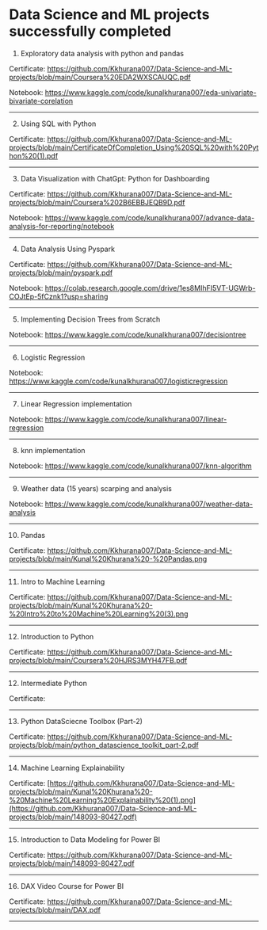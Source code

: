 # Data Science and ML projects successfully completed

1. Exploratory data analysis with python and pandas

Certificate: https://github.com/Kkhurana007/Data-Science-and-ML-projects/blob/main/Coursera%20EDA2WXSCAUQC.pdf

Notebook: https://www.kaggle.com/code/kunalkhurana007/eda-univariate-bivariate-corelation  

   
---------------------------------------------------

2. Using SQL with Python
 
 Certificate: https://github.com/Kkhurana007/Data-Science-and-ML-projects/blob/main/CertificateOfCompletion_Using%20SQL%20with%20Python%20(1).pdf

 
------------------------------------------------------

3. Data Visualization with ChatGpt: Python for Dashboarding
   
Certificate: https://github.com/Kkhurana007/Data-Science-and-ML-projects/blob/main/Coursera%202B6EBBJEQB9D.pdf

Notebook: https://www.kaggle.com/code/kunalkhurana007/advance-data-analysis-for-reporting/notebook 


----------------------------------------------------------------------

4. Data Analysis Using Pyspark

Certificate: https://github.com/Kkhurana007/Data-Science-and-ML-projects/blob/main/pyspark.pdf 

Notebook: https://colab.research.google.com/drive/1es8MIhFI5VT-UGWrb-COJtEp-5fCznk1?usp=sharing


---------------------------------------------------------------------------

5. Implementing Decision Trees from Scratch

Notebook: https://www.kaggle.com/code/kunalkhurana007/decisiontree

---------------------------------------------------------------------------

6. Logistic Regression

Notebook: https://www.kaggle.com/code/kunalkhurana007/logisticregression

-----------------------------------------------------------------------------

7. Linear Regression implementation

Notebook: https://www.kaggle.com/code/kunalkhurana007/linear-regression

-----------------------------------------------------------------------------------

8. knn implementation

Notebook: https://www.kaggle.com/code/kunalkhurana007/knn-algorithm

-----------------------------------------------------------------------------------------

9. Weather data (15 years) scarping and analysis

Notebook: https://www.kaggle.com/code/kunalkhurana007/weather-data-analysis 

---------------------------------------------------------------------------------------------
10. Pandas

Certificate: https://github.com/Kkhurana007/Data-Science-and-ML-projects/blob/main/Kunal%20Khurana%20-%20Pandas.png 

--------------------------------------------------------------------------------------------------

11. Intro to Machine Learning

Certificate: https://github.com/Kkhurana007/Data-Science-and-ML-projects/blob/main/Kunal%20Khurana%20-%20Intro%20to%20Machine%20Learning%20(3).png 

--------------------------------------------------------------------------------------------------

12. Introduction to Python

Certificate: https://github.com/Kkhurana007/Data-Science-and-ML-projects/blob/main/Coursera%20HJRS3MYH47FB.pdf

--------------------------------------------------------------------------------------------------------

12. Intermediate Python

Certificate:  

--------------------------------------------------------------------------------------------------

13. Python DataSciecne Toolbox (Part-2)

Certificate: https://github.com/Kkhurana007/Data-Science-and-ML-projects/blob/main/python_datascience_toolkit_part-2.pdf 

--------------------------------------------------------------------------------------------------

14. Machine Learning Explainability

Certificate: [https://github.com/Kkhurana007/Data-Science-and-ML-projects/blob/main/Kunal%20Khurana%20-%20Machine%20Learning%20Explainability%20(1).png](https://github.com/Kkhurana007/Data-Science-and-ML-projects/blob/main/148093-80427.pdf)

---------------------------------------------------------------------------------------------------

15. Introduction to Data Modeling for Power BI

Certificate: https://github.com/Kkhurana007/Data-Science-and-ML-projects/blob/main/148093-80427.pdf

---------------------------------------------------------------------------------------------------

16. DAX Video Course for Power BI

Certificate: https://github.com/Kkhurana007/Data-Science-and-ML-projects/blob/main/DAX.pdf


-------------------------------------------------------------------------------------------------------




